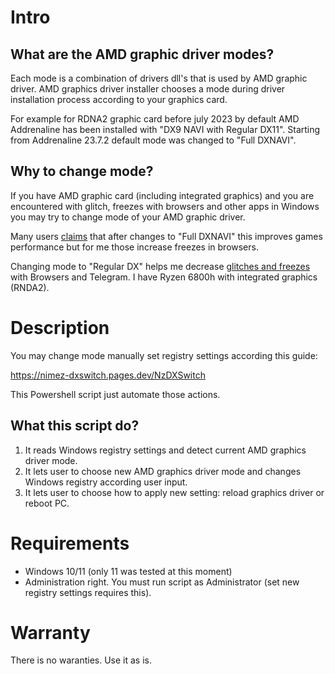 # Intro

## What are the AMD graphic driver modes?

Each mode is a combination of drivers dll's that is used by AMD graphic driver. AMD graphics driver installer chooses a mode during driver installation process according to your graphics card.

 For example for RDNA2 graphic card before july 2023 by default AMD Addrenaline has been installed with "DX9 NAVI with Regular DX11". Starting from Addrenaline 23.7.2 default mode was changed to "Full DXNAVI".

## Why to change mode?

If you have AMD graphic card (including integrated graphics) and you are encountered with glitch, freezes with browsers and other apps in Windows you may try to change mode of your AMD graphic driver.

Many users [claims](https://www.reddit.com/r/Amd/comments/15ggbmw/amd_driver_2372_now_enables_dxnavi_by_default_for/)  that after changes to "Full DXNAVI" this improves games performance but for me those increase freezes in browsers.

Changing mode to "Regular DX" helps me decrease [glitches and freezes](https://community.amd.com/t5/drivers-software/freezes-after-idle-in-applications-when-hardware-acceleration-is/m-p/656887) with Browsers and Telegram. I have Ryzen 6800h with integrated graphics (RNDA2).

# Description

You may change mode manually set registry settings according this guide:

https://nimez-dxswitch.pages.dev/NzDXSwitch

This Powershell script just automate those actions.

## What this script do?

1. It reads Windows registry settings and detect current AMD graphics driver mode.
2. It lets user to choose new AMD graphics driver mode and changes Windows registry according user input.
3. It lets user to choose how to apply new setting: reload graphics driver or reboot PC.

# Requirements

- Windows 10/11 (only 11 was tested at this moment)
- Administration right. You must run script as Administrator (set new registry settings requires this).

# Warranty

There is no waranties. Use it as is.